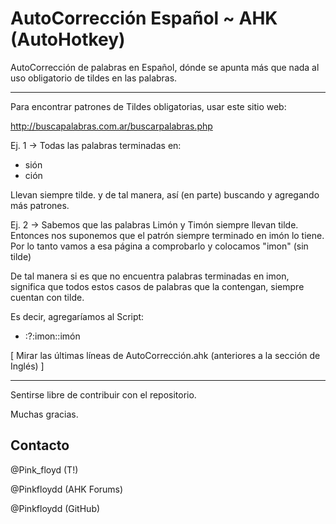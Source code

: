 AutoCorrección Español ~ AHK (AutoHotkey)
=============

AutoCorrección de palabras en Español, dónde se apunta más que nada al uso obligatorio de tildes en las palabras.

--------------------------------------------------

Para encontrar patrones de Tildes obligatorias, usar este sitio web:

http://buscapalabras.com.ar/buscarpalabras.php

Ej. 1 -> Todas las palabras terminadas en:
- sión
- ción

Llevan siempre tilde. y de tal manera, así (en parte) buscando y agregando más patrones.

Ej. 2 -> Sabemos que las palabras Limón y Timón siempre llevan tilde. Entonces nos suponemos que el patrón siempre terminado en imón lo tiene. Por lo tanto vamos a esa página a comprobarlo y colocamos "imon" (sin tilde)

De tal manera si es que no encuentra palabras terminadas en imon, significa que todos estos casos de palabras que la contengan, siempre cuentan con tilde.

Es decir, agregaríamos al Script:

- :?:imon::imón

[ Mirar las últimas líneas de AutoCorrección.ahk (anteriores a la sección de Inglés) ]

--------------------------------------------------

Sentirse libre de contribuir con el repositorio.

Muchas gracias.

Contacto
-------
@Pink_floyd (T!)

@Pinkfloydd (AHK Forums)

@Pinkfloydd (GitHub)
